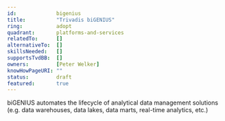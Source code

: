 ```yaml
---
id:				bigenius
title:      	"Trivadis biGENIUS"
ring:       	adopt
quadrant:   	platforms-and-services
relatedTo:		[]
alternativeTo:	[]
skillsNeeded:	[]
supportsTvdBB:	[]
owners:         [Peter Welker]
knowHowPageURI:	"" 
status:			draft
featured:       true
---
```


biGENIUS automates the lifecycle of analytical data management solutions (e.g. data warehouses, data lakes, data marts, real-time analytics, etc.)
